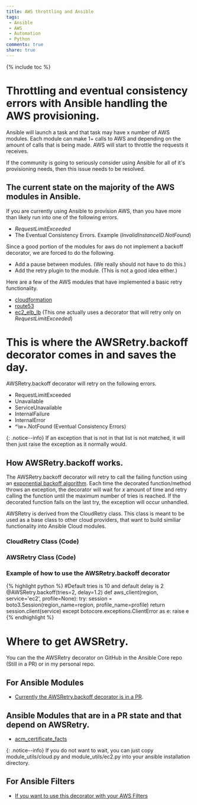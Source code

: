 ```yaml
---
title: AWS throttling and Ansible
tags:
 - Ansible
 - AWS
 - Automation
 - Python
comments: true
share: true
---
```

{% include toc %}

# Throttling and eventual consistency errors with Ansible handling the AWS provisioning.
Ansible will launch a task and that task may have x number of AWS modules. Each module can make 1+ calls to AWS and depending on the amount of calls that is being made. AWS will start to throttle the requests it receives. 

If the community is going to seriously consider using Ansible for all of it's provisioning needs, then this issue needs to be resolved.

## The current state on the majority of the AWS modules in Ansible.
If you are currently using Ansible to provision AWS, than you have more than likely run into one of the following errors.

* *RequestLimitExceeded*
* The Eventual Consistency Errors. Example (*InvalidInstanceID.NotFound*)

Since a good portion of the modules for aws do not implement a backoff decorator, we are forced to do the following.

* Add a pause between modules. (We really should not have to do this.)
* Add the retry plugin to the module. (This is not a good idea either.)

Here are a few of the AWS modules that have implemented a basic retry functionality.

* [cloudformation](https://github.com/ansible/ansible-modules-core/blob/95c67dc72a4ac1d11908980f3c345ce7d1d5136b/cloud/amazon/cloudformation.py#L226)
* [route53](https://github.com/ansible/ansible-modules-core/blob/91e9223a763bf5aa6515f02e377b38c7b5be2072/cloud/amazon/route53.py#L372)
* [ec2_elb_lb](https://github.com/ansible/ansible-modules-core/blob/81c663ff71c85f0ab9cf57e8347df1d88079f121/cloud/amazon/ec2_elb_lb.py#L403) (This one actually uses a decorator that will retry only on *RequestLimitExceeded*)

# This is where the AWSRetry.backoff decorator comes in and saves the day.
AWSRetry.backoff decorator will retry on the following errors.

* RequestLimitExceeded
* Unavailable
* ServiceUnavailable
* InternalFailure
* InternalError
* ^\w+.NotFound (Eventual Consistency Errors)

{: .notice--info}
If an exception that is not in that list is not matched, it will then just raise the exception as it normally would.

## How AWSRetry.backoff works.
The AWSRetry.backoff decorator will retry to call the failing function using an [exponential backoff algorithm](https://en.wikipedia.org/wiki/Exponential_backoff). Each time the decorated function/method throws an exception, the decorator will wait for *x* amount of time and retry calling the function until the maximum number of tries is reached. If the decorated function fails on the last try, the exception will occur unhandled.

AWSRetry is derived from the CloudRetry class. This class is meant to be used as a base class to other cloud providers, that want to build similiar functionality into Ansible Cloud modules.

### CloudRetry Class (Code)
<script src="http://gist-it.appspot.com/http://github.com/linuxdynasty/ld-ansible-filters/blob/master/filter_plugins/decorator.py"></script>

### AWSRetry Class (Code)
<script src="http://gist-it.appspot.com/http://github.com/linuxdynasty/ld-ansible-filters/blob/master/filter_plugins/aws.py?slice=16:38"></script>

### Example of how to use the AWSRetry.backoff decorator
{% highlight python %}
#Default tries is 10 and default delay is 2
@AWSRetry.backoff(tries=2, delay=1.2)
def aws_client(region, service='ec2', profile=None):
    try:
        session = boto3.Session(region_name=region, profile_name=profile)
        return session.client(service)
    except botocore.exceptions.ClientError as e:
        raise e
{% endhighlight %}

# Where to get AWSRetry.
You can the the AWSRetry decorator on GitHub in the Ansible Core repo (Still in a PR) or in my personal repo.

## For Ansible Modules
* [Currently the AWSRetry.backoff decorator is in a PR](https://github.com/ansible/ansible/pull/17039).

## Ansible Modules that are in a PR state and that depend on AWSRetry.
* [acm_certificate_facts](https://github.com/ansible/ansible-modules-extras/pull/2718)

{: .notice--info}
If you do not want to wait, you can just copy module_utils/cloud.py and module_utils/ec2.py into your ansible installation directory.

## For Ansible Filters
* [If you want to use this decorator with your AWS Filters](https://github.com/linuxdynasty/ld-ansible-plugins/tree/master/filter_plugins)
